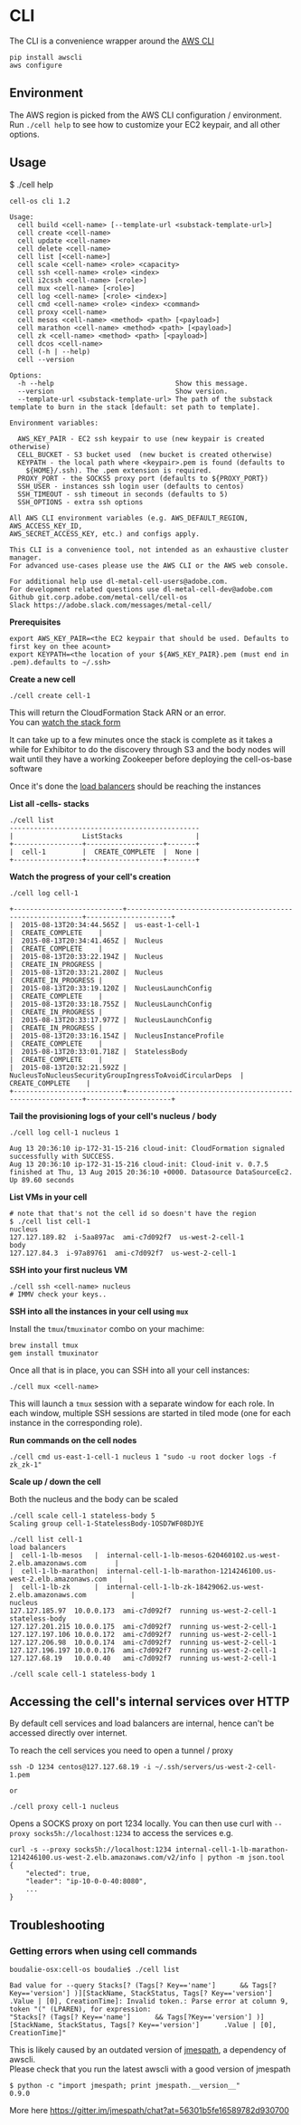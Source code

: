 # CLI
The CLI is a convenience wrapper around the [AWS CLI](http://aws.amazon.com/cli/)

    pip install awscli
    aws configure

## Environment

The AWS region is picked from the AWS CLI configuration / environment.  
Run `./cell help` to see how to customize your EC2 keypair, and all other options.  

## Usage

$ ./cell help

```
cell-os cli 1.2

Usage:
  cell build <cell-name> [--template-url <substack-template-url>]
  cell create <cell-name>
  cell update <cell-name>
  cell delete <cell-name>
  cell list [<cell-name>]
  cell scale <cell-name> <role> <capacity>
  cell ssh <cell-name> <role> <index>
  cell i2cssh <cell-name> [<role>]
  cell mux <cell-name> [<role>]
  cell log <cell-name> [<role> <index>]
  cell cmd <cell-name> <role> <index> <command>
  cell proxy <cell-name>
  cell mesos <cell-name> <method> <path> [<payload>]
  cell marathon <cell-name> <method> <path> [<payload>]
  cell zk <cell-name> <method> <path> [<payload>]
  cell dcos <cell-name>
  cell (-h | --help)
  cell --version

Options:
  -h --help                              Show this message.
  --version                              Show version.
  --template-url <substack-template-url> The path of the substack template to burn in the stack [default: set path to template].

Environment variables:

  AWS_KEY_PAIR - EC2 ssh keypair to use (new keypair is created otherwise)
  CELL_BUCKET - S3 bucket used  (new bucket is created otherwise)
  KEYPATH - the local path where <keypair>.pem is found (defaults to
    ${HOME}/.ssh). The .pem extension is required.
  PROXY_PORT - the SOCKS5 proxy port (defaults to ${PROXY_PORT})
  SSH_USER - instances ssh login user (defaults to centos)
  SSH_TIMEOUT - ssh timeout in seconds (defaults to 5)
  SSH_OPTIONS - extra ssh options

All AWS CLI environment variables (e.g. AWS_DEFAULT_REGION, AWS_ACCESS_KEY_ID,
AWS_SECRET_ACCESS_KEY, etc.) and configs apply.

This CLI is a convenience tool, not intended as an exhaustive cluster manager.
For advanced use-cases please use the AWS CLI or the AWS web console.

For additional help use dl-metal-cell-users@adobe.com.
For development related questions use dl-metal-cell-dev@adobe.com
Github git.corp.adobe.com/metal-cell/cell-os
Slack https://adobe.slack.com/messages/metal-cell/
```

**Prerequisites**

    export AWS_KEY_PAIR=<the EC2 keypair that should be used. Defaults to first key on thee acount>
    export KEYPATH=<the location of your ${AWS_KEY_PAIR}.pem (must end in .pem).defaults to ~/.ssh>

**Create a new cell**

    ./cell create cell-1

This will return the CloudFormation Stack ARN or an error.  
You can [watch the stack form](https://console.aws.amazon.com/cloudformation/home)

It can take up to a few minutes once the stack is complete as it takes a while for
Exhibitor to do the discovery through S3 and the body nodes will wait until they have
a working Zookeeper before deploying the cell-os-base software

Once it's done the [load balancers](https://us-west-2.console.aws.amazon.com/ec2/v2/home?region=us-west-2#LoadBalancers:)
should be reaching the instances


**List all -cells- stacks**

    ./cell list
    -----------------------------------------------
    |                 ListStacks                  |
    +-----------------+-------------------+-------+
    |  cell-1         |  CREATE_COMPLETE  |  None |
    +-----------------+-------------------+-------+

**Watch the progress of your cell's creation**

    ./cell log cell-1

```
+---------------------------+-----------------------------------------------------------+---------------------+
|  2015-08-13T20:34:44.565Z |  us-east-1-cell-1                                         |  CREATE_COMPLETE    |
|  2015-08-13T20:34:41.465Z |  Nucleus                                                  |  CREATE_COMPLETE    |
|  2015-08-13T20:33:22.194Z |  Nucleus                                                  |  CREATE_IN_PROGRESS |
|  2015-08-13T20:33:21.280Z |  Nucleus                                                  |  CREATE_IN_PROGRESS |
|  2015-08-13T20:33:19.120Z |  NucleusLaunchConfig                                      |  CREATE_COMPLETE    |
|  2015-08-13T20:33:18.755Z |  NucleusLaunchConfig                                      |  CREATE_IN_PROGRESS |
|  2015-08-13T20:33:17.977Z |  NucleusLaunchConfig                                      |  CREATE_IN_PROGRESS |
|  2015-08-13T20:33:16.154Z |  NucleusInstanceProfile                                   |  CREATE_COMPLETE    |
|  2015-08-13T20:33:01.718Z |  StatelessBody                                            |  CREATE_COMPLETE    |
|  2015-08-13T20:32:21.592Z |  NucleusToNucleusSecurityGroupIngressToAvoidCircularDeps  |  CREATE_COMPLETE    |
+---------------------------+-----------------------------------------------------------+---------------------+
```

**Tail the provisioning logs of your cell's nucleus / body**

    ./cell log cell-1 nucleus 1

```
Aug 13 20:36:10 ip-172-31-15-216 cloud-init: CloudFormation signaled successfully with SUCCESS.
Aug 13 20:36:10 ip-172-31-15-216 cloud-init: Cloud-init v. 0.7.5 finished at Thu, 13 Aug 2015 20:36:10 +0000. Datasource DataSourceEc2.  Up 89.60 seconds
```

**List VMs in your cell**

    # note that that's not the cell id so doesn't have the region
    $ ./cell list cell-1
    nucleus
    127.127.189.82  i-5aa897ac  ami-c7d092f7  us-west-2-cell-1
    body
    127.127.84.3  i-97a89761  ami-c7d092f7  us-west-2-cell-1

**SSH into your first nucleus VM**

    ./cell ssh <cell-name> nucleus
    # IMMV check your keys..

**SSH into all the instances in your cell using `mux`**

Install the `tmux`/`tmuxinator` combo on your machime:

    brew install tmux
    gem install tmuxinator

Once all that is in place, you can SSH into all your cell instances:

    ./cell mux <cell-name>

This will launch a `tmux` session with a separate window for each role. In each window, multiple SSH sessions are started in tiled mode (one for each instance in the corresponding role).

**Run commands on the cell nodes**

    ./cell cmd us-east-1-cell-1 nucleus 1 "sudo -u root docker logs -f zk_zk-1"

**Scale up / down the cell**

Both the nucleus and the body can be scaled

    ./cell scale cell-1 stateless-body 5
    Scaling group cell-1-StatelessBody-1OSD7WF08DJYE

    ./cell list cell-1
    load balancers
    |  cell-1-lb-mesos   |  internal-cell-1-lb-mesos-620460102.us-west-2.elb.amazonaws.com       |
    |  cell-1-lb-marathon|  internal-cell-1-lb-marathon-1214246100.us-west-2.elb.amazonaws.com   |
    |  cell-1-lb-zk      |  internal-cell-1-lb-zk-18429062.us-west-2.elb.amazonaws.com           |
    nucleus
    127.127.185.97  10.0.0.173  ami-c7d092f7  running us-west-2-cell-1
    stateless-body
    127.127.201.215 10.0.0.175  ami-c7d092f7  running us-west-2-cell-1
    127.127.197.106 10.0.0.172  ami-c7d092f7  running us-west-2-cell-1
    127.127.206.98  10.0.0.174  ami-c7d092f7  running us-west-2-cell-1
    127.127.196.197 10.0.0.176  ami-c7d092f7  running us-west-2-cell-1
    127.127.68.19   10.0.0.40   ami-c7d092f7  running us-west-2-cell-1

    ./cell scale cell-1 stateless-body 1


## Accessing the cell's internal services over HTTP

By default cell services and load balancers are internal, hence can't be accessed
directly over internet. 

To reach the cell services you need to open a tunnel / proxy 

    ssh -D 1234 centos@127.127.68.19 -i ~/.ssh/servers/us-west-2-cell-1.pem

    or

    ./cell proxy cell-1 nucleus


Opens a SOCKS proxy on port 1234 locally. You can then use curl with `--proxy socks5h://localhost:1234` to access the services e.g.

    curl -s --proxy socks5h://localhost:1234 internal-cell-1-lb-marathon-1214246100.us-west-2.elb.amazonaws.com/v2/info | python -m json.tool
    {
        "elected": true,
        "leader": "ip-10-0-0-40:8080",
        ...
    }

## Troubleshooting

### Getting errors when using cell commands

```
boudalie-osx:cell-os boudalie$ ./cell list

Bad value for --query Stacks[? (Tags[? Key=='name']      && Tags[?Key=='version'] )][StackName, StackStatus, Tags[? Key=='version']      .Value | [0], CreationTime]: Invalid token.: Parse error at column 9, token "(" (LPAREN), for expression:
"Stacks[? (Tags[? Key=='name']      && Tags[?Key=='version'] )][StackName, StackStatus, Tags[? Key=='version']      .Value | [0], CreationTime]"
```

This is likely caused by an outdated version of [jmespath](http://jmespath.org/), a dependency of awscli.  
Please check that you run the latest awscli with a good version of jmespath  

    $ python -c "import jmespath; print jmespath.__version__"
    0.9.0

More here https://gitter.im/jmespath/chat?at=56301b5fe16589782d930700

